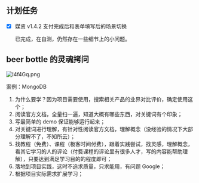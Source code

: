 ## 计划任务

- [x] 媒资 v1.4.2 支付完成后和表单填写后的场景切换

  已完成，在自测，仍然存在一些细节上的小问题。

## beer bottle 的灵魂拷问

![l4f4Gq.png](https://s2.ax1x.com/2020/01/10/l4f4Gq.png)

案例：MongoDB

1. 为什么要学？因为项目需要使用，搜索相关产品的业界对比评价，确定使用这个；
2. 阅读官方文档，全量扫一遍，知道大概有哪些东西，对关键词有个印象；
3. 写最简单的 demo 保证能够运行起来；
4. 对关键词进行理解，有针对性阅读官方文档，理解概念（没经验的情况下大部分理解不了，不知所云）；
5. 找教程（免费）、课程（极客时间付费），跟着实践尝试，找灵感，理解概念，看其它学习的人的评论（付费课程的评论里有很多人才，写的内容能帮助理解），只要达到满足学习目的的程度即可；
6. 落地到项目实践，这时不追求质量，只求能用，有问题 Google；
7. 根据项目实际需求扩展学习；
